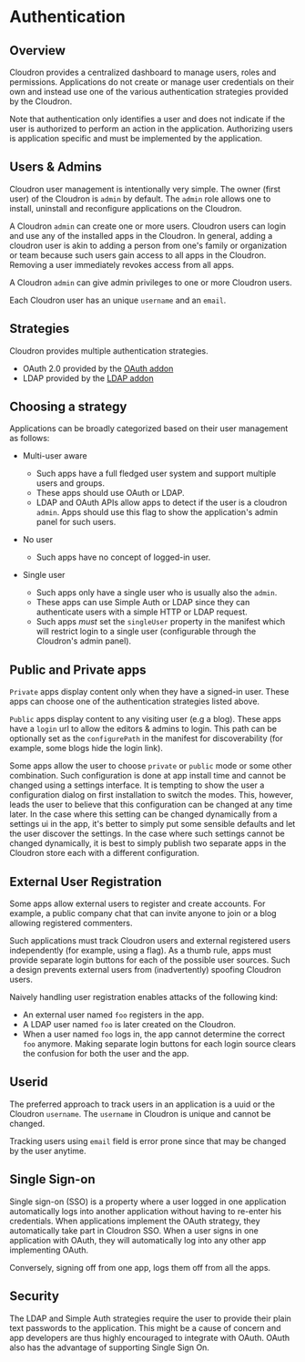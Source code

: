 # Authentication

## Overview

Cloudron provides a centralized dashboard to manage users, roles and permissions. Applications
do not create or manage user credentials on their own and instead use one of the various
authentication strategies provided by the Cloudron.

Note that authentication only identifies a user and does not indicate if the user is authorized
to perform an action in the application. Authorizing users is application specific and must be
implemented by the application.

## Users & Admins

Cloudron user management is intentionally very simple. The owner (first user) of the
Cloudron is `admin` by default. The `admin` role allows one to install, uninstall and reconfigure
applications on the Cloudron.

A Cloudron `admin` can create one or more users. Cloudron users can login and use any of the installed
apps in the Cloudron. In general, adding a cloudron user is akin to adding a person from one's family
or organization or team because such users gain access to all apps in the Cloudron. Removing a user
immediately revokes access from all apps.

A Cloudron `admin` can give admin privileges to one or more Cloudron users.

Each Cloudron user has an unique `username` and an `email`.

## Strategies

Cloudron provides multiple authentication strategies.

* OAuth 2.0 provided by the [OAuth addon](/references/addons.html#oauth)
* LDAP provided by the [LDAP addon](/references/addons.html#ldap)

## Choosing a strategy

Applications can be broadly categorized based on their user management as follows:

* Multi-user aware
  * Such apps have a full fledged user system and support multiple users and groups.
  * These apps should use OAuth or LDAP.
  * LDAP and OAuth APIs allow apps to detect if the user is a cloudron `admin`. Apps should use this flag
    to show the application's admin panel for such users.


* No user
  * Such apps have no concept of logged-in user.

* Single user
  * Such apps only have a single user who is usually also the `admin`.
  * These apps can use Simple Auth or LDAP since they can authenticate users with a simple HTTP or LDAP request.
  * Such apps _must_ set the `singleUser` property in the manifest which will restrict login to a single user
    (configurable through the Cloudron's admin panel).

## Public and Private apps

`Private` apps display content only when they have a signed-in user. These apps can choose one of the
authentication strategies listed above.

`Public` apps display content to any visiting user (e.g a blog). These apps have a `login` url to allow
the editors & admins to login. This path can be optionally set as the `configurePath` in the manifest for
discoverability (for example, some blogs hide the login link).

Some apps allow the user to choose `private` or `public` mode or some other combination. Such configuration
is done at app install time and cannot be changed using a settings interface. It is tempting to show the user
a configuration dialog on first installation to switch the modes. This, however, leads the user to believe that
this configuration can be changed at any time later. In the case where this setting can be changed dynamically
from a settings ui in the app, it's better to simply put some sensible defaults and let the user discover
the settings. In the case where such settings cannot be changed dynamically, it is best to simply publish two
separate apps in the Cloudron store each with a different configuration.

## External User Registration

Some apps allow external users to register and create accounts. For example, a public company chat that
can invite anyone to join or a blog allowing registered commenters.

Such applications must track Cloudron users and external registered users independently (for example, using a flag).
As a thumb rule, apps must provide separate login buttons for each of the possible user sources. Such a design prevents
external users from (inadvertently) spoofing Cloudron users.

Naively handling user registration enables attacks of the following kind:
* An external user named `foo` registers in the app.
* A LDAP user named `foo` is later created on the Cloudron.
* When a user named `foo` logs in, the app cannot determine the correct `foo` anymore. Making separate login buttons for each
login source clears the confusion for both the user and the app.

## Userid

The preferred approach to track users in an application is a uuid or the Cloudron `username`.
The `username` in Cloudron is unique and cannot be changed.

Tracking users using `email` field is error prone since that may be changed by the user anytime.

## Single Sign-on

Single sign-on (SSO) is a property where a user logged in one application automatically logs into
another application without having to re-enter his credentials. When applications implement the
OAuth strategy, they automatically take part in Cloudron SSO. When a user signs in one application with
OAuth, they will automatically log into any other app implementing OAuth.

Conversely, signing off from one app, logs them off from all the apps.

## Security

The LDAP and Simple Auth strategies require the user to provide their plain text passwords to the
application. This might be a cause of concern and app developers are thus highly encouraged to integrate
with OAuth. OAuth also has the advantage of supporting Single Sign On.
